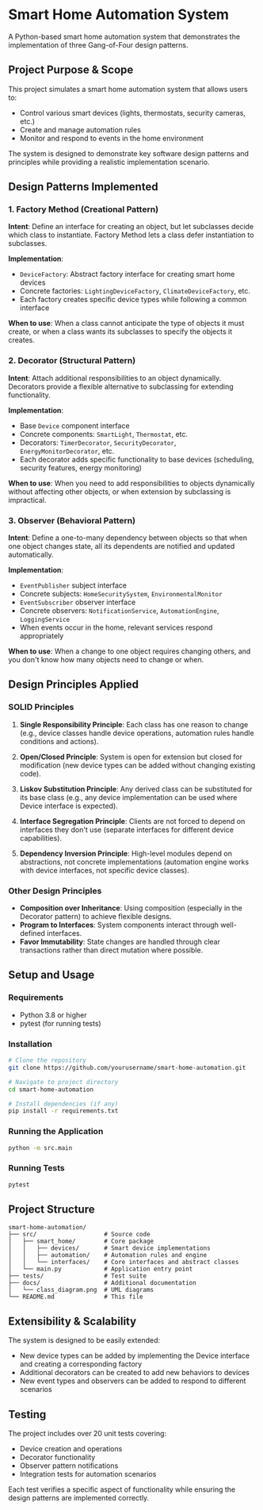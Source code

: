 # Smart Home Automation System

A Python-based smart home automation system that demonstrates the implementation of three Gang-of-Four design patterns.

## Project Purpose & Scope

This project simulates a smart home automation system that allows users to:
- Control various smart devices (lights, thermostats, security cameras, etc.)
- Create and manage automation rules
- Monitor and respond to events in the home environment

The system is designed to demonstrate key software design patterns and principles while providing a realistic implementation scenario.

## Design Patterns Implemented

### 1. Factory Method (Creational Pattern)

**Intent**: Define an interface for creating an object, but let subclasses decide which class to instantiate. Factory Method lets a class defer instantiation to subclasses.

**Implementation**:
- `DeviceFactory`: Abstract factory interface for creating smart home devices
- Concrete factories: `LightingDeviceFactory`, `ClimateDeviceFactory`, etc.
- Each factory creates specific device types while following a common interface

**When to use**: When a class cannot anticipate the type of objects it must create, or when a class wants its subclasses to specify the objects it creates.

### 2. Decorator (Structural Pattern)

**Intent**: Attach additional responsibilities to an object dynamically. Decorators provide a flexible alternative to subclassing for extending functionality.

**Implementation**:
- Base `Device` component interface
- Concrete components: `SmartLight`, `Thermostat`, etc.
- Decorators: `TimerDecorator`, `SecurityDecorator`, `EnergyMonitorDecorator`, etc.
- Each decorator adds specific functionality to base devices (scheduling, security features, energy monitoring)

**When to use**: When you need to add responsibilities to objects dynamically without affecting other objects, or when extension by subclassing is impractical.

### 3. Observer (Behavioral Pattern)

**Intent**: Define a one-to-many dependency between objects so that when one object changes state, all its dependents are notified and updated automatically.

**Implementation**:
- `EventPublisher` subject interface
- Concrete subjects: `HomeSecuritySystem`, `EnvironmentalMonitor`
- `EventSubscriber` observer interface
- Concrete observers: `NotificationService`, `AutomationEngine`, `LoggingService`
- When events occur in the home, relevant services respond appropriately

**When to use**: When a change to one object requires changing others, and you don't know how many objects need to change or when.

## Design Principles Applied

### SOLID Principles

1. **Single Responsibility Principle**: Each class has one reason to change (e.g., device classes handle device operations, automation rules handle conditions and actions).

2. **Open/Closed Principle**: System is open for extension but closed for modification (new device types can be added without changing existing code).

3. **Liskov Substitution Principle**: Any derived class can be substituted for its base class (e.g., any device implementation can be used where Device interface is expected).

4. **Interface Segregation Principle**: Clients are not forced to depend on interfaces they don't use (separate interfaces for different device capabilities).

5. **Dependency Inversion Principle**: High-level modules depend on abstractions, not concrete implementations (automation engine works with device interfaces, not specific device classes).

### Other Design Principles

- **Composition over Inheritance**: Using composition (especially in the Decorator pattern) to achieve flexible designs.
- **Program to Interfaces**: System components interact through well-defined interfaces.
- **Favor Immutability**: State changes are handled through clear transactions rather than direct mutation where possible.

## Setup and Usage

### Requirements
- Python 3.8 or higher
- pytest (for running tests)

### Installation
```bash
# Clone the repository
git clone https://github.com/yourusername/smart-home-automation.git

# Navigate to project directory
cd smart-home-automation

# Install dependencies (if any)
pip install -r requirements.txt
```

### Running the Application
```bash
python -m src.main
```

### Running Tests
```bash
pytest
```

## Project Structure

```
smart-home-automation/
├── src/                   # Source code
│   ├── smart_home/        # Core package
│   │   ├── devices/       # Smart device implementations
│   │   ├── automation/    # Automation rules and engine
│   │   └── interfaces/    # Core interfaces and abstract classes
│   └── main.py            # Application entry point
├── tests/                 # Test suite
├── docs/                  # Additional documentation
│   └── class_diagram.png  # UML diagrams
└── README.md              # This file
```

## Extensibility & Scalability

The system is designed to be easily extended:
- New device types can be added by implementing the Device interface and creating a corresponding factory
- Additional decorators can be created to add new behaviors to devices
- New event types and observers can be added to respond to different scenarios

## Testing

The project includes over 20 unit tests covering:
- Device creation and operations
- Decorator functionality
- Observer pattern notifications
- Integration tests for automation scenarios

Each test verifies a specific aspect of functionality while ensuring the design patterns are implemented correctly.


